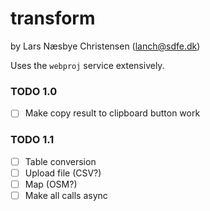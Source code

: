 # transform

by Lars Næsbye Christensen (lanch@sdfe.dk)

Uses the `webproj` service extensively.

### TODO 1.0

- [ ] Make copy result to clipboard button work

### TODO 1.1

- [ ] Table conversion
- [ ] Upload file (CSV?)  
- [ ] Map (OSM?)
- [ ] Make all calls async
